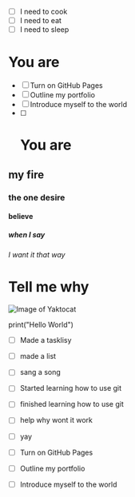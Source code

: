
- [ ] I need to cook
- [ ] I need to eat
- [ ] I need to sleep
# You are 
- [ ] Turn on GitHub Pages
- [ ] Outline my portfolio
- [ ] Introduce myself to the world
- [ ] # You are 

## my fire
### the one desire
#### believe 
##### when I say
###### I want it that way
# Tell me why
![Image of Yaktocat](https://octodex.github.com/images/yaktocat.png)

print("Hello World")

- [ ] Made a tasklisy

- [ ] made a list
- [ ] sang a song
- [ ] Started learning how to use git
- [ ] finished learning how to use git
- [ ] help why wont it work
- [ ] yay
- [ ] Turn on GitHub Pages
- [ ] Outline my portfolio
- [ ] Introduce myself to the world

